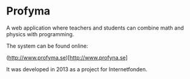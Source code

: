 # Profyma

A web application where teachers and students can combine math and physics with programming.

The system can be found online:

(http://www.profyma.se)[http://www.profyna.se]

It was developed in 2013 as a project for Internetfonden.
